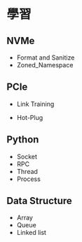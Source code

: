 # 學習



## NVMe

* Format and Sanitize
* Zoned_Namespace



## PCIe

* Link Training

* Hot-Plug

  

## Python

* Socket
* RPC
* Thread 
* Process



## Data Structure

* Array
* Queue
* Linked list